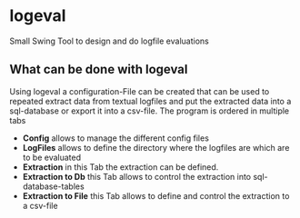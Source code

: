 logeval
=======

Small Swing Tool to design and do logfile evaluations

What can be done with logeval 
-----------------------------

Using logeval a configuration-File can be created that can be used to repeated extract data from textual logfiles and put the extracted data into a sql-database or export it into a csv-file.
The program is ordered in multiple tabs
* **Config** allows to manage the different config files
* **LogFiles** allows to define the directory where the logfiles are which are to be evaluated
* **Extraction** in this Tab the extraction can be defined.
* **Extraction to Db** this Tab allows to control the extraction into sql-database-tables
* **Extraction to File** this Tab allows to define and control the extraction to a csv-file

<a href="" target="_blank"><img src=""/></a>
